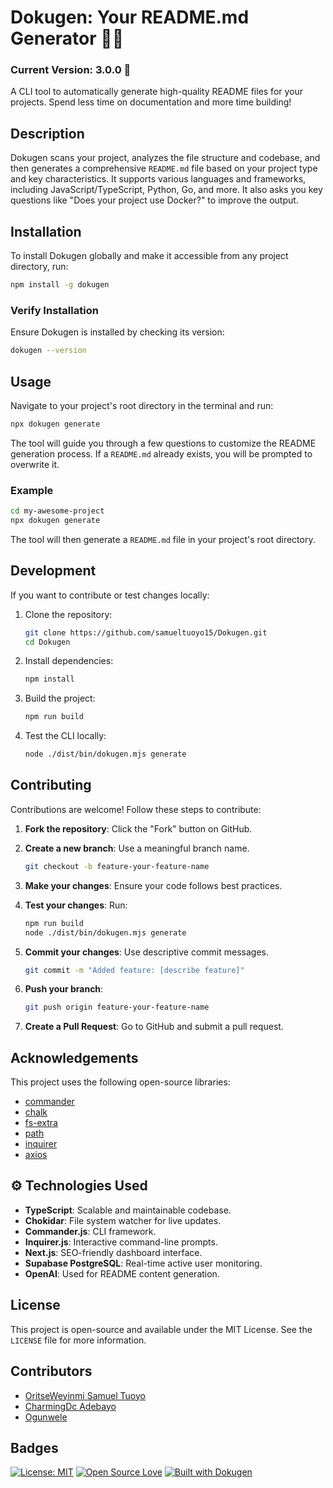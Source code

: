 # Dokugen: Your README.md Generator 🦸‍♀️

### Current Version: 3.0.0 🤗

A CLI tool to automatically generate high-quality README files for your projects. Spend less time on documentation and more time building!

## Description

Dokugen scans your project, analyzes the file structure and codebase, and then generates a comprehensive `README.md` file based on your project type and key characteristics. It supports various languages and frameworks, including JavaScript/TypeScript, Python, Go, and more. It also asks you key questions like "Does your project use Docker?" to improve the output.

## Installation

To install Dokugen globally and make it accessible from any project directory, run:

```bash
npm install -g dokugen
```

### Verify Installation

Ensure Dokugen is installed by checking its version:

```bash
dokugen --version
```

## Usage

Navigate to your project's root directory in the terminal and run:

```bash
npx dokugen generate
```

The tool will guide you through a few questions to customize the README generation process. If a `README.md` already exists, you will be prompted to overwrite it.

### Example

```bash
cd my-awesome-project
npx dokugen generate
```

The tool will then generate a `README.md` file in your project's root directory.

## Development

If you want to contribute or test changes locally:

1. Clone the repository:

   ```bash
   git clone https://github.com/samueltuoyo15/Dokugen.git
   cd Dokugen
   ```

2. Install dependencies:

   ```bash
   npm install
   ```

3. Build the project:

   ```bash
   npm run build
   ```

4. Test the CLI locally:

   ```bash
   node ./dist/bin/dokugen.mjs generate
   ```

## Contributing

Contributions are welcome! Follow these steps to contribute:

1. **Fork the repository**: Click the "Fork" button on GitHub.
2. **Create a new branch**: Use a meaningful branch name.

   ```bash
   git checkout -b feature-your-feature-name
   ```

3. **Make your changes**: Ensure your code follows best practices.
4. **Test your changes**: Run:

   ```bash
   npm run build
   node ./dist/bin/dokugen.mjs generate
   ```

5. **Commit your changes**: Use descriptive commit messages.

   ```bash
   git commit -m "Added feature: [describe feature]"
   ```

6. **Push your branch**:

   ```bash
   git push origin feature-your-feature-name
   ```

7. **Create a Pull Request**: Go to GitHub and submit a pull request.

## Acknowledgements

This project uses the following open-source libraries:

- [commander](https://github.com/tj/commander.js)
- [chalk](https://github.com/chalk/chalk)
- [fs-extra](https://github.com/jprichardson/node-fs-extra)
- [path](https://nodejs.org/api/path.html)
- [inquirer](https://github.com/SBoudrias/Inquirer.js)
- [axios](https://github.com/axios/axios)

## ⚙️ Technologies Used

- **TypeScript**: Scalable and maintainable codebase.
- **Chokidar**: File system watcher for live updates.
- **Commander.js**: CLI framework.
- **Inquirer.js**: Interactive command-line prompts.
- **Next.js**: SEO-friendly dashboard interface.
- **Supabase PostgreSQL**: Real-time active user monitoring.
- **OpenAI**: Used for README content generation.

## License

This project is open-source and available under the MIT License. See the `LICENSE` file for more information.

## Contributors

- [OritseWeyinmi Samuel Tuoyo](https://github.com/samueltuoyo15)
- [CharmingDc Adebayo](https://github.com/Charmingdc)
- [Ogunwele](https://github.com/ogunlewe)

## Badges

[![License: MIT](https://img.shields.io/badge/License-MIT-yellow.svg)](https://opensource.org/licenses/MIT)
[![Open Source Love](https://badges.frapsoft.com/os/v1/open-source.svg?v=103)](https://opensource.org/)
[![Built with Dokugen](https://img.shields.io/badge/Built%20with-Dokugen-brightgreen)](https://github.com/samueltuoyo15/Dokugen)